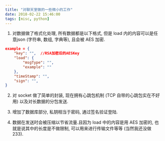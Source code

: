```yaml
---
title: "对聊天室做的一些微小的工作"
date: 2018-02-22 15:46:00
tags: [misc, python]
---
```


1. 对数据做了格式化处理, 所有数据都是以下格式, 但是 load 内的内容可以是任意json (字符串, 数组, 字典等), 且会被 AES 加密.

```json
example = {
    "key": "",  //RSA加密后的AESKey
    "load": {
        "msgType": "",
        "example": ""
    },
    "timeStamp": "",
    "sign": "", 
}
```

<!-- more -->

2. 对 socket 做了简单的封装, 现在拥有心跳包机制 (TCP 自带的心跳包实在不好用) 以及对长数据的分包发送. 

3. 增加了数据库部分, 私钥相当于密码, 通过签名验证登陆. 

4. 数据在发送时会被压缩以节省流量.且因为 load 中的内容是用 AES 加密的, 也就是说其中的长度是不做限制, 可以用来进行传输文件等等 (当然我还没做233). 